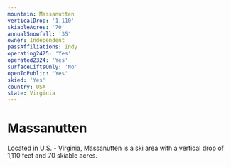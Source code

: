 ```yaml
---
mountain: Massanutten
verticalDrop: '1,110'
skiableAcres: '70'
annualSnowfall: '35'
owner: Independent
passAffiliations: Indy
operating2425: 'Yes'
operated2324: 'Yes'
surfaceLiftsOnly: 'No'
openToPublic: 'Yes'
skied: 'Yes'
country: USA
state: Virginia
---
```


# Massanutten

Located in U.S. - Virginia, Massanutten is a ski area with a vertical drop of 1,110 feet and 70 skiable acres.
